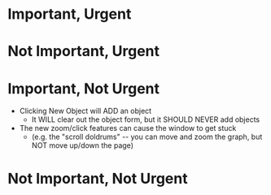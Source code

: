 Important, Urgent
=================


Not Important, Urgent
=====================


Important, Not Urgent
=====================
- Clicking New Object will ADD an object
  - It WILL clear out the object form, but it SHOULD NEVER add objects
- The new zoom/click features can cause the window to get stuck
  - (e.g. the "scroll doldrums" -- you can move and zoom the graph, but NOT move up/down the page)

Not Important, Not Urgent
=========================

